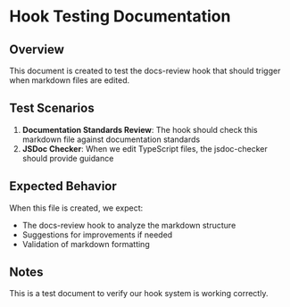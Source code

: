 # Hook Testing Documentation

## Overview

This document is created to test the docs-review hook that should trigger when markdown files are edited.

## Test Scenarios

1. **Documentation Standards Review**: The hook should check this markdown file against documentation standards
2. **JSDoc Checker**: When we edit TypeScript files, the jsdoc-checker should provide guidance

## Expected Behavior

When this file is created, we expect:
- The docs-review hook to analyze the markdown structure
- Suggestions for improvements if needed
- Validation of markdown formatting

## Notes

This is a test document to verify our hook system is working correctly.